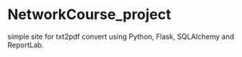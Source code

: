 # NetworkCourse_project

simple site for txt2pdf convert using Python, Flask, SQLAlchemy and ReportLab.
